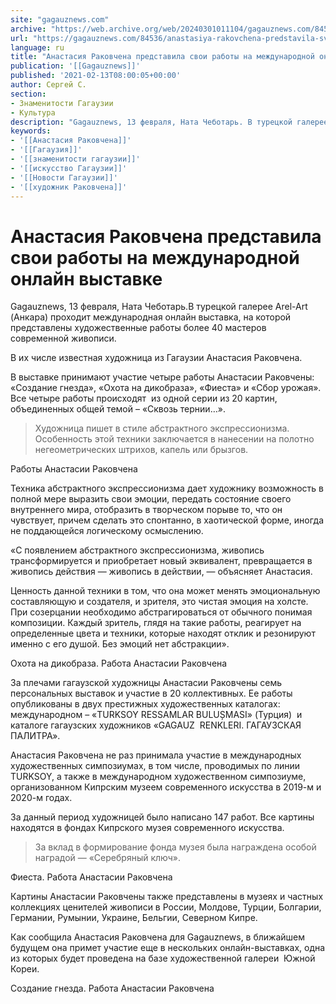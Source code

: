 ```yaml
---
site: "gagauznews.com"
archive: "https://web.archive.org/web/20240301011104/gagauznews.com/84536/anastasiya-rakovchena-predstavila-svoi-raboty-na-mezhdunarodnoj-onlajn-vystavke.html"
url: "https://gagauznews.com/84536/anastasiya-rakovchena-predstavila-svoi-raboty-na-mezhdunarodnoj-onlajn-vystavke.html"
language: ru
title: "Анастасия Раковчена представила свои работы на международной онлайн выставке"
publication: '[[Gagauznews]]'
published: '2021-02-13T08:00:05+00:00'
author: Сергей С.
section:
- Знаменитости Гагаузии
- Культура
description: "Gagauznews, 13 февраля, Ната Чеботарь. В турецкой галерее Arel-Art (Анкара) проходит международная онлайн выставка, на которой представлены художественные работы более 40 мастеров современной живописи. В их числе известная художница из Гагаузии Анастасия Раковчена. В выставке принимают участие четыре работы Анастасии Раковчены: «Создание гнезда», «Охота на дикобраза», «Фиеста» и «Сбор урожая». Все четыре работы происходят из одной серии из 20 картин, объединенных общей темой – «Сквозь тернии…». Художница пишет в стиле абстрактного экспрессионизма. Особенность этой техники заключается в нанесении на полотно негеометрических штрихов, капель или брызгов. Техника абстрактного экспрессионизма дает художнику возможность в полной мере выразить свои эмоции, передать состояние своего […]"
keywords:
- '[[Анастасия Раковчена]]'
- '[[Гагаузия]]'
- '[[знаменитости гагаузии]]'
- '[[искусство Гагаузии]]'
- '[[Новости Гагаузии]]'
- '[[художник Раковчена]]'
---
```


# Анастасия Раковчена представила свои работы на международной онлайн выставке

Gagauznews, 13 февраля, Ната Чеботарь.В турецкой галерее Arel-Art (Анкара) проходит международная онлайн выставка, на которой представлены художественные работы более 40 мастеров современной живописи.

В их числе известная художница из Гагаузии Анастасия Раковчена.

В выставке принимают участие четыре работы Анастасии Раковчены: «Создание гнезда», «Охота на дикобраза», «Фиеста» и «Сбор урожая». Все четыре работы происходят  из одной серии из 20 картин, объединенных общей темой – «Сквозь тернии…».

> Художница пишет в стиле абстрактного экспрессионизма. Особенность этой техники заключается в нанесении на полотно негеометрических штрихов, капель или брызгов.

Работы Анастасии Раковчена

Техника абстрактного экспрессионизма дает художнику возможность в полной мере выразить свои эмоции, передать состояние своего внутреннего мира, отобразить в творческом порыве то, что он чувствует, причем сделать это спонтанно, в хаотической форме, иногда не поддающейся логическому осмыслению.

«С появлением абстрактного экспрессионизма, живопись трансформируется и приобретает новый эквивалент, превращается в живопись действия — живопись в действии, — объясняет Анастасия.

Ценность данной техники в том, что она может менять эмоциональную составляющую и создателя, и зрителя, это чистая эмоция на холсте. При созерцании необходимо абстрагироваться от обычного понимая композиции. Каждый зритель, глядя на такие работы, реагирует на определенные цвета и техники, которые находят отклик и резонируют именно с его душой. Без эмоций нет абстракции».

Охота на дикобраза. Работа Анастасии Раковчена

За плечами гагаузской художницы Анастасии Раковчены семь персональных выставок и участие в 20 коллективных. Ее работы опубликованы в двух престижных художественных каталогах: международном – «TURKSOY RESSAMLAR BULUȘMASI» (Турция)  и каталоге гагаузских художников «GAGAUZ  RENKLERI. ГАГАУЗСКАЯ ПАЛИТРА».

Анастасия Раковчена не раз принимала участие в международных художественных симпозиумах, в том числе, проводимых по линии TURKSOY, а также в международном художественном симпозиуме, организованном Кипрским музеем современного искусства в 2019-м и 2020-м годах.

За данный период художницей было написано 147 работ. Все картины находятся в фондах Кипрского музея современного искусства.

> За вклад в формирование фонда музея была награждена особой наградой — «Серебряный ключ».

Фиеста. Работа Анастасии Раковчена

Картины Анастасии Раковчены также представлены в музеях и частных коллекциях ценителей живописи в России, Молдове, Турции, Болгарии, Германии, Румынии, Украине, Бельгии, Северном Кипре.

Как сообщила Анастасия Раковчена для Gagauznews, в ближайшем будущем она примет участие еще в нескольких онлайн-выставках, одна из которых будет проведена на базе художественной галереи  Южной Кореи.

Создание гнезда. Работа Анастасии Раковчена